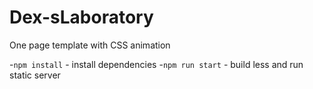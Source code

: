 # Dex-sLaboratory
One page template with CSS animation

-`npm install` - install dependencies
-`npm run start` - build less and run static server
